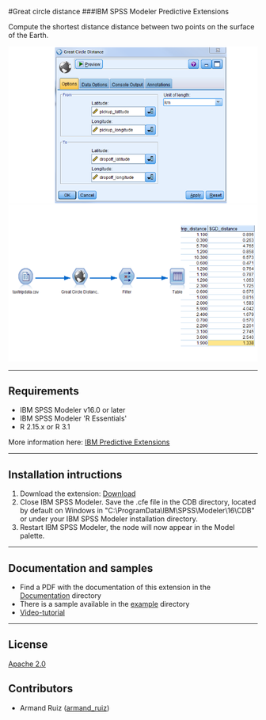 #Great circle distance
###IBM SPSS Modeler Predictive Extensions

Compute the shortest distance distance between two points on the surface of the Earth.

![Map](https://github.com/IBMPredictiveAnalytics/Great-Circle-Distance/blob/master/Screenshot/Illustration1.png?raw=true)
![Map](https://github.com/IBMPredictiveAnalytics/Great-Circle-Distance/blob/master/Screenshot/Illustration2.png?raw=true)

---
Requirements
----
- IBM SPSS Modeler v16.0 or later
- IBM SPSS Modeler 'R Essentials'
- R 2.15.x or R 3.1

More information here: [IBM Predictive Extensions][2]


---
Installation intructions
----
1. Download the extension: [Download][3] 
2. Close IBM SPSS Modeler. Save the .cfe file in the CDB directory, located by default on Windows in "C:\ProgramData\IBM\SPSS\Modeler\16\CDB" or under your IBM SPSS Modeler installation directory.
3. Restart IBM SPSS Modeler, the node will now appear in the Model palette.


---
Documentation and samples
----
- Find a PDF with the documentation of this extension in the [Documentation][5] directory
- There is a sample available in the [example][6] directory
- [Video-tutorial][20]

---
License
----

[Apache 2.0][1]


Contributors
----

  - Armand Ruiz ([armand_ruiz](https://twitter.com/armand_ruiz))


[1]: http://www.apache.org/licenses/LICENSE-2.0.html
[2]:https://developer.ibm.com/predictiveanalytics/downloads/#tab2
[3]:https://github.com/IBMPredictiveAnalytics/Great-Circle-Distance/raw/master/Source%20code/GreatCircleDistance.cfe
[5]:https://github.com/IBMPredictiveAnalytics/Great-Circle-Distance/blob/master/Documentation/GreatCircleDistance-SPSSModelerExtension.pdf
[6]:https://github.com/IBMPredictiveAnalytics/Great-Circle-Distance/tree/master/Example
[10]:http://armandruiz.com/SPSSmaps/crimeChicago1.html
[11]:http://cran.r-project.org/web/packages/RColorBrewer/index.html
[20]:https://www.youtube.com/watch?v=6Ads10Ew_8Y
